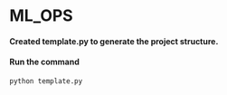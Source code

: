 # ML_OPS


#### Created template.py to generate the project structure.
#### Run the command 
```bash
python template.py
```
